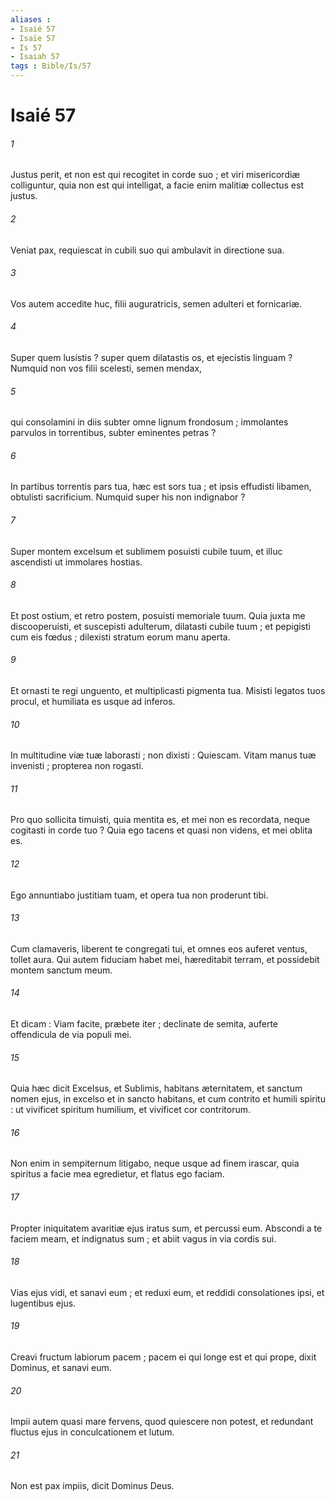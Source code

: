 ```yaml
---
aliases : 
- Isaié 57
- Isaïe 57
- Is 57
- Isaiah 57
tags : Bible/Is/57
---
```


# Isaié 57

###### 1
Justus perit, et non est qui recogitet in corde suo ; et viri misericordiæ colliguntur, quia non est qui intelligat, a facie enim malitiæ collectus est justus.
###### 2
Veniat pax, requiescat in cubili suo qui ambulavit in directione sua.
###### 3
Vos autem accedite huc, filii auguratricis, semen adulteri et fornicariæ.
###### 4
Super quem lusistis ? super quem dilatastis os, et ejecistis linguam ? Numquid non vos filii scelesti, semen mendax,
###### 5
qui consolamini in diis subter omne lignum frondosum ; immolantes parvulos in torrentibus, subter eminentes petras ?
###### 6
In partibus torrentis pars tua, hæc est sors tua ; et ipsis effudisti libamen, obtulisti sacrificium. Numquid super his non indignabor ?
###### 7
Super montem excelsum et sublimem posuisti cubile tuum, et illuc ascendisti ut immolares hostias.
###### 8
Et post ostium, et retro postem, posuisti memoriale tuum. Quia juxta me discooperuisti, et suscepisti adulterum, dilatasti cubile tuum ; et pepigisti cum eis fœdus ; dilexisti stratum eorum manu aperta.
###### 9
Et ornasti te regi unguento, et multiplicasti pigmenta tua. Misisti legatos tuos procul, et humiliata es usque ad inferos.
###### 10
In multitudine viæ tuæ laborasti ; non dixisti : Quiescam. Vitam manus tuæ invenisti ; propterea non rogasti.
###### 11
Pro quo sollicita timuisti, quia mentita es, et mei non es recordata, neque cogitasti in corde tuo ? Quia ego tacens et quasi non videns, et mei oblita es.
###### 12
Ego annuntiabo justitiam tuam, et opera tua non proderunt tibi.
###### 13
Cum clamaveris, liberent te congregati tui, et omnes eos auferet ventus, tollet aura. Qui autem fiduciam habet mei, hæreditabit terram, et possidebit montem sanctum meum.
###### 14
Et dicam : Viam facite, præbete iter ; declinate de semita, auferte offendicula de via populi mei.
###### 15
Quia hæc dicit Excelsus, et Sublimis, habitans æternitatem, et sanctum nomen ejus, in excelso et in sancto habitans, et cum contrito et humili spiritu : ut vivificet spiritum humilium, et vivificet cor contritorum.
###### 16
Non enim in sempiternum litigabo, neque usque ad finem irascar, quia spiritus a facie mea egredietur, et flatus ego faciam.
###### 17
Propter iniquitatem avaritiæ ejus iratus sum, et percussi eum. Abscondi a te faciem meam, et indignatus sum ; et abiit vagus in via cordis sui.
###### 18
Vias ejus vidi, et sanavi eum ; et reduxi eum, et reddidi consolationes ipsi, et lugentibus ejus.
###### 19
Creavi fructum labiorum pacem ; pacem ei qui longe est et qui prope, dixit Dominus, et sanavi eum.
###### 20
Impii autem quasi mare fervens, quod quiescere non potest, et redundant fluctus ejus in conculcationem et lutum.
###### 21
Non est pax impiis, dicit Dominus Deus.
